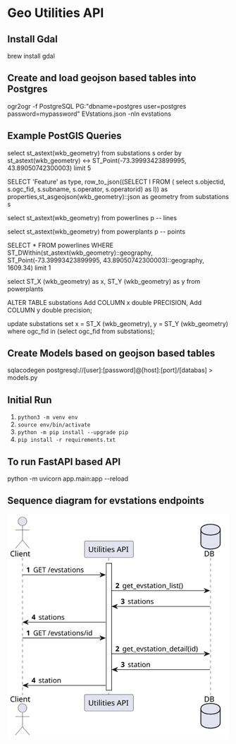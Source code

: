 # Geo Utilities API

## Install Gdal
brew install gdal

## Create and load geojson based tables into Postgres
ogr2ogr -f PostgreSQL PG:"dbname=postgres user=postgres password=mypassword" EVstations.json -nln evstations

## Example PostGIS Queries

select st_astext(wkb_geometry) from substations s order by st_astext(wkb_geometry) 
<-> ST_Point(-73.39993423899995, 43.89050742300003) limit 5


SELECT 'Feature' as type, row_to_json((SELECT l FROM ( select s.objectid, s.ogc_fid, s.subname, s.operator, s.operatorid) as l)) 
            as properties,st_asgeojson(wkb_geometry)::json as geometry from substations s
            

select st_astext(wkb_geometry) from powerlines p -- lines

select st_astext(wkb_geometry) from powerplants p -- points

SELECT * FROM powerlines WHERE ST_DWithin(st_astext(wkb_geometry)::geography,
ST_Point(-73.39993423899995, 43.89050742300003)::geography, 1609.34) limit 1

select ST_X (wkb_geometry) as x, ST_Y (wkb_geometry) as y from powerplants

ALTER TABLE substations
        Add COLUMN x double PRECISION,
        Add COLUMN y double precision;
        
       
update substations
         set x = ST_X (wkb_geometry),
         y = ST_Y (wkb_geometry)
         where ogc_fid  in (select ogc_fid from substations);

## Create Models based on geojson based tables
sqlacodegen postgresql://[user]:[password]@[host]:[port]/[databas] > models.py

## Initial Run
1. `python3 -m venv env`
2. `source env/bin/activate`
3. `python -m pip install --upgrade pip`
4. `pip install -r requirements.txt`

## To run FastAPI based API
python -m uvicorn app.main:app --reload 


## Sequence diagram for evstations endpoints

![](GeoDiagram.svg)
<div hidden>
    
    @startuml GeoDiagram

        actor Client
        activate "Utilities API"
        database DB

        autonumber
        Client -> "Utilities API": GET /evstations
        "Utilities API" -> DB: get_evstation_list()
        DB -> "Utilities API": stations
        "Utilities API" -> Client: stations

        autonumber
        Client -> "Utilities API": GET /evstations/id
        "Utilities API" -> DB: get_evstation_detail(id)
        DB -> "Utilities API": station
        "Utilities API" -> Client: station

    @enduml
    
</div>